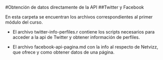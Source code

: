 #Obtención de datos directamente de la API
##Twitter y Facebook

En esta carpeta se encuentran los archivos correspondientes al primer módulo del curso.

- El archivo twitter-info-perfiles.r contiene los scripts necesarios para acceder a la api de Twitter y obtener información de perfiles.

- El archivo facebook-api-pagina.md con la info al respecto de Netvizz, que ofrece y como obtener datos de una página.
